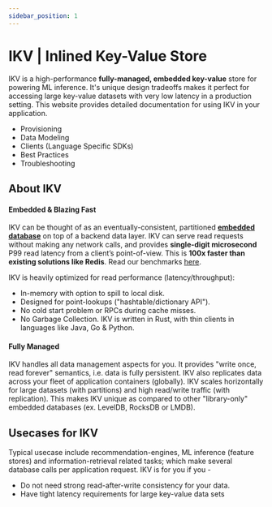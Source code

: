 ```yaml
---
sidebar_position: 1
---
```


# IKV | Inlined Key-Value Store
IKV is a high-performance **fully-managed, embedded key-value** store for powering ML inference. It's unique design tradeoffs makes it perfect for accessing large key-value datasets with very low latency in a production setting. This website provides detailed documentation for using IKV in your application.
 - Provisioning
 - Data Modeling
 - Clients (Language Specific SDKs)
 - Best Practices
 - Troubleshooting


## About IKV
#### Embedded & Blazing Fast
IKV can be thought of as an eventually-consistent, partitioned **[embedded database](https://en.wikipedia.org/wiki/Embedded_database)** on top of a backend data layer. IKV can serve read requests without making any network calls, and provides **single-digit microsecond** P99 read latency from a client’s point-of-view. This is **100x faster than existing solutions like Redis**. Read our benchmarks [here](https://docs.google.com/document/d/1aDsS0V-AybpvXEwblBlahGLpKH5NmUmi6mTWGsbABGk/edit#heading=h.ey4ngxmm384e).

IKV is heavily optimized for read performance (latency/throughput):
 - In-memory with option to spill to local disk.
 - Designed for point-lookups ("hashtable/dictionary API").
 - No cold start problem or RPCs during cache misses.
 - No Garbage Collection. IKV is written in Rust, with thin clients in languages like Java, Go & Python.

#### Fully Managed
IKV handles all data management aspects for you. It provides "write once, read forever" semantics, i.e. data is fully persistent. IKV also replicates data across your fleet of application containers (globally). IKV scales horizontally for large datasets (with partitions) and high read/write traffic (with replication). This makes IKV unique as compared to other "library-only" embedded databases (ex. LevelDB, RocksDB or LMDB).

## Usecases for IKV
Typical usecase include recommendation-engines, ML inference (feature stores) and information-retrieval related tasks; which make several database calls per application request. IKV is for you if you -
 - Do not need strong read-after-write consistency for your data.
 - Have tight latency requirements for large key-value data sets